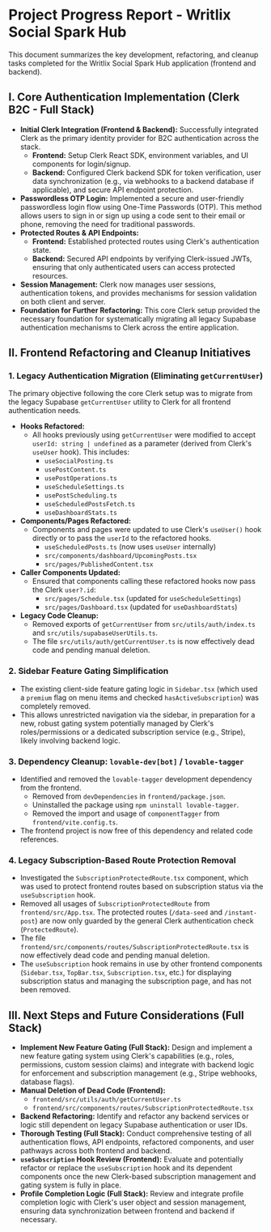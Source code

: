 # Project Progress Report - Writlix Social Spark Hub

This document summarizes the key development, refactoring, and cleanup tasks completed for the Writlix Social Spark Hub application (frontend and backend).

## I. Core Authentication Implementation (Clerk B2C - Full Stack)

- **Initial Clerk Integration (Frontend & Backend):** Successfully integrated Clerk as the primary identity provider for B2C authentication across the stack.
  - **Frontend:** Setup Clerk React SDK, environment variables, and UI components for login/signup.
  - **Backend:** Configured Clerk backend SDK for token verification, user data synchronization (e.g., via webhooks to a backend database if applicable), and secure API endpoint protection.
- **Passwordless OTP Login:** Implemented a secure and user-friendly passwordless login flow using One-Time Passwords (OTP). This method allows users to sign in or sign up using a code sent to their email or phone, removing the need for traditional passwords.
- **Protected Routes & API Endpoints:**
  - **Frontend:** Established protected routes using Clerk's authentication state.
  - **Backend:** Secured API endpoints by verifying Clerk-issued JWTs, ensuring that only authenticated users can access protected resources.
- **Session Management:** Clerk now manages user sessions, authentication tokens, and provides mechanisms for session validation on both client and server.
- **Foundation for Further Refactoring:** This core Clerk setup provided the necessary foundation for systematically migrating all legacy Supabase authentication mechanisms to Clerk across the entire application.

## II. Frontend Refactoring and Cleanup Initiatives

### 1. Legacy Authentication Migration (Eliminating `getCurrentUser`)
The primary objective following the core Clerk setup was to migrate from the legacy Supabase `getCurrentUser` utility to Clerk for all frontend authentication needs.

- **Hooks Refactored:**
  - All hooks previously using `getCurrentUser` were modified to accept `userId: string | undefined` as a parameter (derived from Clerk's `useUser` hook). This includes:
    - `useSocialPosting.ts`
    - `usePostContent.ts`
    - `usePostOperations.ts`
    - `useScheduleSettings.ts`
    - `usePostScheduling.ts`
    - `useScheduledPostsFetch.ts`
    - `useDashboardStats.ts`
- **Components/Pages Refactored:**
  - Components and pages were updated to use Clerk's `useUser()` hook directly or to pass the `userId` to the refactored hooks.
    - `useScheduledPosts.ts` (now uses `useUser` internally)
    - `src/components/dashboard/UpcomingPosts.tsx`
    - `src/pages/PublishedContent.tsx`
- **Caller Components Updated:**
  - Ensured that components calling these refactored hooks now pass the Clerk `user?.id`:
    - `src/pages/Schedule.tsx` (updated for `useScheduleSettings`)
    - `src/pages/Dashboard.tsx` (updated for `useDashboardStats`)
- **Legacy Code Cleanup:**
  - Removed exports of `getCurrentUser` from `src/utils/auth/index.ts` and `src/utils/supabaseUserUtils.ts`.
  - The file `src/utils/auth/getCurrentUser.ts` is now effectively dead code and pending manual deletion.

### 2. Sidebar Feature Gating Simplification
- The existing client-side feature gating logic in `Sidebar.tsx` (which used a `premium` flag on menu items and checked `hasActiveSubscription`) was completely removed.
- This allows unrestricted navigation via the sidebar, in preparation for a new, robust gating system potentially managed by Clerk's roles/permissions or a dedicated subscription service (e.g., Stripe), likely involving backend logic.

### 3. Dependency Cleanup: `lovable-dev[bot]` / `lovable-tagger`
- Identified and removed the `lovable-tagger` development dependency from the frontend.
  - Removed from `devDependencies` in `frontend/package.json`.
  - Uninstalled the package using `npm uninstall lovable-tagger`.
  - Removed the import and usage of `componentTagger` from `frontend/vite.config.ts`.
- The frontend project is now free of this dependency and related code references.

### 4. Legacy Subscription-Based Route Protection Removal
- Investigated the `SubscriptionProtectedRoute.tsx` component, which was used to protect frontend routes based on subscription status via the `useSubscription` hook.
- Removed all usages of `SubscriptionProtectedRoute` from `frontend/src/App.tsx`. The protected routes (`/data-seed` and `/instant-post`) are now only guarded by the general Clerk authentication check (`ProtectedRoute`).
- The file `frontend/src/components/routes/SubscriptionProtectedRoute.tsx` is now effectively dead code and pending manual deletion.
- The `useSubscription` hook remains in use by other frontend components (`Sidebar.tsx`, `TopBar.tsx`, `Subscription.tsx`, etc.) for displaying subscription status and managing the subscription page, and has not been removed.

## III. Next Steps and Future Considerations (Full Stack)

- **Implement New Feature Gating (Full Stack):** Design and implement a new feature gating system using Clerk's capabilities (e.g., roles, permissions, custom session claims) and integrate with backend logic for enforcement and subscription management (e.g., Stripe webhooks, database flags).
- **Manual Deletion of Dead Code (Frontend):**
  - `frontend/src/utils/auth/getCurrentUser.ts`
  - `frontend/src/components/routes/SubscriptionProtectedRoute.tsx`
- **Backend Refactoring:** Identify and refactor any backend services or logic still dependent on legacy Supabase authentication or user IDs.
- **Thorough Testing (Full Stack):** Conduct comprehensive testing of all authentication flows, API endpoints, refactored components, and user pathways across both frontend and backend.
- **`useSubscription` Hook Review (Frontend):** Evaluate and potentially refactor or replace the `useSubscription` hook and its dependent components once the new Clerk-based subscription management and gating system is fully in place.
- **Profile Completion Logic (Full Stack):** Review and integrate profile completion logic with Clerk's user object and session management, ensuring data synchronization between frontend and backend if necessary.

